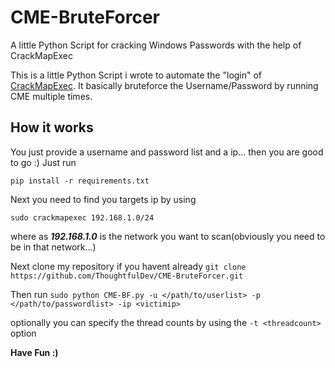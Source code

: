 # CME-BruteForcer
A little Python Script for cracking Windows Passwords with the help of CrackMapExec


This is a little Python Script i wrote to automate the "login" of [CrackMapExec](https://github.com/byt3bl33d3r/CrackMapExec).
It basically bruteforce the Username/Password by running CME multiple times.

## How it works
You just provide a username and password list and a ip... then you are good to go :)
Just run

`pip install -r requirements.txt`

Next you need to find you targets ip by using 

`sudo crackmapexec 192.168.1.0/24` 

where as __*192.168.1.0*__ is the network you want to scan(obviously you need to be in that network...)

Next clone my repository if you havent already
`git clone https://github.com/ThoughtfulDev/CME-BruteForcer.git`

Then run
`sudo python CME-BF.py -u </path/to/userlist> -p </path/to/passwordlist> -ip <victimip>`

optionally you can specify the thread counts by using the `-t <threadcount>` option


**Have Fun :)**
